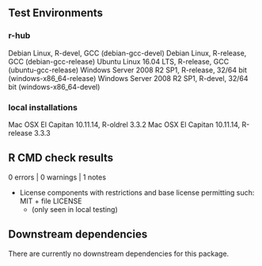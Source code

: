## Test Environments

### r-hub
Debian Linux, R-devel, GCC (debian-gcc-devel)
Debian Linux, R-release, GCC (debian-gcc-release)
Ubuntu Linux 16.04 LTS, R-release, GCC (ubuntu-gcc-release)
Windows Server 2008 R2 SP1, R-release, 32/64 bit (windows-x86_64-release)
Windows Server 2008 R2 SP1, R-devel, 32/64 bit (windows-x86_64-devel)

### local installations
Mac OSX El Capitan 10.11.14, R-oldrel 3.3.2
Mac OSX El Capitan 10.11.14, R-release 3.3.3

## R CMD check results

0 errors | 0 warnings | 1 notes

* License components with restrictions and base license permitting such: MIT + file LICENSE 
    - (only seen in local testing)

## Downstream dependencies

There are currently no downstream dependencies for this package.
